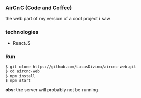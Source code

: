 ### AirCnC (Code and Coffee)  

the web part of my version of a cool project i saw

### technologies

* ReactJS

### Run 

```
$ git clone https://github.com/LucasDivino/aircnc-web.git
$ cd aircnc-web
$ npm install
$ npm start
```

**obs:** the server will probably not be running
